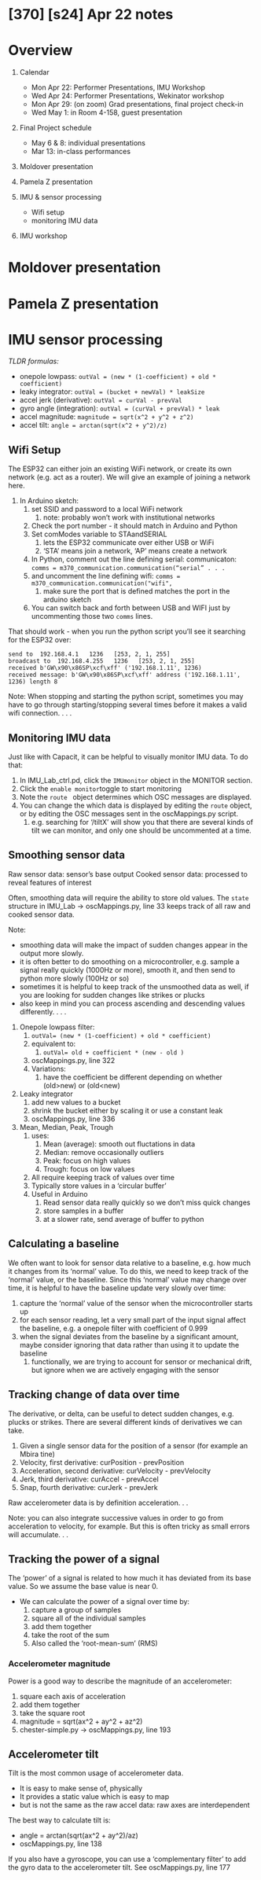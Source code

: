 # [370] [s24] Apr 22 notes

# Overview

1. Calendar
	* Mon Apr 22: Performer Presentations, IMU Workshop
	* Wed Apr 24: Performer Presentations, Wekinator workshop
	* Mon Apr 29: (on zoom) Grad presentations, final project check-in
	* Wed May 1: in Room 4-158, guest presentation
2. Final Project schedule
	* May 6 & 8: individual presentations
	* Mar 13: in-class performances
3. Moldover presentation
4. Pamela Z presentation
5. IMU & sensor processing
	* Wifi setup
	* monitoring IMU data

6. IMU workshop

# Moldover presentation

# Pamela Z presentation

# IMU sensor processing
*TLDR formulas:*
* onepole lowpass: `outVal = (new * (1-coefficient) + old * coefficient)`
* leaky integrator: `outVal = (bucket + newVal) * leakSize`
* accel jerk (derivative): `outVal = curVal - prevVal`
* gyro angle (integration): `outVal = (curVal + prevVal) * leak`
* accel magnitude: `magnitude = sqrt(x^2 + y^2 + z^2)`
* accel tilt: `angle = arctan(sqrt(x^2 + y^2)/z)`
 
## Wifi Setup
The ESP32 can either join an existing WiFi network, or create its own network (e.g. act as a router). We will give an example of joining a network here. 

1. In Arduino sketch:
   1. set SSID and password to a local WiFi network
      1. note: probably won’t work with institutional networks
   2. Check the port number - it should match in Arduino and Python
   3. Set comModes variable to STAandSERIAL
      1. lets the ESP32 communicate over either USB or WiFi
      2. ‘STA’ means join a network, ‘AP’ means create a network
   4. In Python, comment out the line defining serial: communicaton: `comms = m370_communication.communication(“serial” . . .`
   5. and uncomment the line defining wifi: `comms = m370_communication.communication("wifi", `
      1. make sure the port that is defined matches the port in the arduino sketch
   6. You can switch back and forth between USB and WIFI just by uncommenting those two `comms` lines.

That should work - when you run the python script you’ll see it searching for the ESP32 over:
``` 
send to  192.168.4.1   1236   [253, 2, 1, 255]
broadcast to  192.168.4.255   1236   [253, 2, 1, 255]
received b'GW\x90\x86SP\xcf\xff' ('192.168.1.11', 1236)
received message: b'GW\x90\x86SP\xcf\xff' address ('192.168.1.11', 1236) length 8 
```

Note: When stopping and starting the python script, sometimes you may have to go through starting/stopping several times before it makes a valid wifi connection. . . .

## Monitoring IMU data
Just like with Capacit, it can be helpful to visually monitor IMU data. To do that:
1. In IMU_Lab_ctrl.pd, click the `IMUmonitor` object in the MONITOR section.
2. Click the `enable monitor`toggle to start monitoring
3. Note the `route ` object determines which OSC messages are displayed. 
4. You can change the which data is displayed by editing the `route` object, or by editing the OSC messages sent in the oscMappings.py script.
   1. e.g. searching for ‘/tiltX’ will show you that there are several kinds of tilt we can monitor, and only one should be uncommented at a time.

## Smoothing sensor data
Raw sensor data: sensor’s base output
Cooked sensor data: processed to reveal features of interest

Often, smoothing data will require the ability to store old values. The `state` structure in IMU_Lab -> oscMappings.py, line 33 keeps track of all raw and cooked sensor data.

Note:
* smoothing data will make the impact of sudden changes appear in the output more slowly. 
* it is often better to do smoothing on a microcontroller, e.g. sample a signal really quickly (1000Hz or more), smooth it, and then send to python more slowly (100Hz or so)
* sometimes it is helpful to keep track of the unsmoothed data as well, if you are looking for sudden changes like strikes or plucks
* also keep in mind you can process ascending and descending values differently. . . .

1. Onepole lowpass filter:
   1. `outVal= (new * (1-coefficient) + old * coefficient)`
   2. equivalent to:
      1. `outVal= old + coefficient * (new - old )`
   3. oscMappings.py, line 322
   4. Variations:
      1. have the coefficient be different depending on whether (old>new) or (old<new)
2. Leaky integrator
   1. add new values to a bucket
   2. shrink the bucket either by scaling it or use a constant leak
   3. oscMappings.py, line 336
3. Mean, Median, Peak, Trough
   1. uses:
      1. Mean (average): smooth out fluctations in data
      2. Median: remove occasionally outliers
      3. Peak: focus on high values
      4. Trough: focus on low values   
   2. All require keeping track of values over time
   3. Typically store values in a ‘circular buffer’
   4. Useful in Arduino
      1. Read sensor data really quickly so we don’t miss quick changes
      2. store samples in a buffer
      3. at a slower rate, send average of buffer to python

## Calculating a baseline
We often want to look for sensor data relative to a baseline, e.g. how much it changes from its ‘normal’ value. To do this, we need to keep track of the ‘normal’ value, or the baseline. Since this ‘normal’ value may change over time, it is helpful to have the baseline update very slowly over time:
1. capture the ‘normal’ value of the sensor when the microcontroller starts up
2. for each sensor reading, let a very small part of the input signal affect the baseline, e.g. a onepole filter with coefficient of  0.999
3. when the signal deviates from the baseline by a significant amount, maybe consider ignoring that data rather than using it to update the baseline
   1. functionally, we are trying to account for sensor or mechanical drift, but ignore when we are actively engaging with the sensor

## Tracking change of data over time
The derivative, or delta, can be useful to detect sudden changes, e.g. plucks or strikes. There are several different kinds of derivatives we can take.
1. Given a single sensor data for the position of a sensor (for example an Mbira tine)
2. Velocity, first derivative: curPosition - prevPosition
3. Acceleration, second derivative: curVelocity - prevVelocity
4. Jerk, third derivative: curAccel - prevAccel
5. Snap, fourth derivative: curJerk - prevJerk

Raw accelerometer data is by definition acceleration. . . 

Note: you can also integrate successive values in order to go from acceleration to velocity, for example. But this is often tricky as small errors will accumulate. . . 

## Tracking the power of a signal
The ‘power’ of a signal is related to how much it has deviated from its base value. So we assume the base value is near 0.
* We can calculate the power of a signal over time by:
  1. capture a group of samples
  2. square all of the individual samples
  3. add them together
  4. take the root of the sum
  5. Also called the ‘root-mean-sum’ (RMS)

### Accelerometer magnitude
Power is a good way to describe the magnitude of an accelerometer:
1. square each axis of acceleration
2. add them together
3. take the square root
4. magnitude = sqrt(ax^2 + ay^2 + az^2)
5. chester-simple.py -> oscMappings.py, line 193

## Accelerometer tilt
Tilt is the most common usage of accelerometer data.
* It is easy to make sense of, physically
* It provides a static value which is easy to map
* but is not the same as the raw accel data: raw axes are interdependent

The best way to calculate tilt is:
* angle = arctan(sqrt(ax^2 + ay^2)/az)
* oscMappings.py, line 138

If you also have a gyroscope, you can use a ‘complementary filter’ to add the gyro data to the accelerometer tilt. See oscMappings.py, line 177




